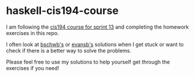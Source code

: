 # haskell-cis194-course

I am following the [cis194 course for sprint 13](https://www.seas.upenn.edu/~cis194/spring13/lectures.html)
and completing the homework exercises in this repo.

I often look at [bschwb's](https://github.com/bschwb/cis194-solutions) or
[evansb's](https://github.com/evansb/cis194-hw) solutions when I get stuck or want to check if
there is a better way to solve the problems.


Please feel free to use my solutions to help yourself get through the exercises if you need!
